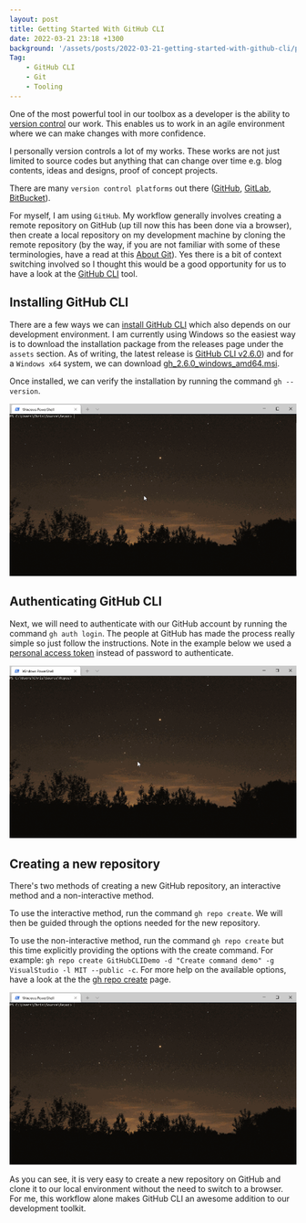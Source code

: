 ```yaml
---
layout: post
title: Getting Started With GitHub CLI
date: 2022-03-21 23:18 +1300
background: '/assets/posts/2022-03-21-getting-started-with-github-cli/post-banner-2022-03-21-getting-started-with-github-cli.jpg'
Tag:
    - GitHub CLI
    - Git
    - Tooling
---
```


One of the most powerful tool in our toolbox as a developer is the ability to [version control](https://en.wikipedia.org/wiki/Version_control) our work. This enables us to work in an agile environment where we can make changes with more confidence.

I personally version controls a lot of my works. These works are not just limited to source codes but anything that can change over time e.g. blog contents, ideas and designs, proof of concept projects.

There are many `version control platforms` out there ([GitHub](https://github.com/github), [GitLab](https://about.gitlab.com/), [BitBucket](https://bitbucket.org/)).

For myself, I am using `GitHub`. My workflow generally involves creating a remote repository on GitHub (up till now this has been done via a browser), then create a local repository on my development machine by cloning the remote repository (by the way, if you are not familiar with some of these terminologies, have a read at this [About Git](https://docs.github.com/en/get-started/using-git/about-git)). Yes there is a bit of context switching involved so I thought this would be a good opportunity for us to have a look at the [GitHub CLI](https://github.com/cli/cli) tool.

## Installing GitHub CLI

There are a few ways we can [install GitHub CLI](https://github.com/cli/cli#installation) which also depends on our development environment. I am currently using Windows so the easiest way is to download the installation package from the releases page under the `assets` section. As of writing, the latest release is [GitHub CLI v2.6.0](https://github.com/cli/cli/releases/tag/v2.6.0)) and for a `Windows x64` system, we can download [gh_2.6.0_windows_amd64.msi](https://github.com/cli/cli/releases/download/v2.6.0/gh_2.6.0_windows_amd64.msi).

Once installed, we can verify the installation by running the command `gh --version`.

![Check GitHub CLI version](/assets/posts/2022-03-21-getting-started-with-github-cli/check_github_cli_version.gif)


## Authenticating GitHub CLI

Next, we will need to authenticate with our GitHub account by running the command `gh auth login`. The people at GitHub has made the process really simple so just follow the instructions. Note in the example below we used a [personal access token](https://docs.github.com/en/authentication/keeping-your-account-and-data-secure/creating-a-personal-access-token) instead of password to authenticate.

![GitHub CLI login](/assets/posts/2022-03-21-getting-started-with-github-cli/github_cli_login.gif)

## Creating a new repository

There's two methods of creating a new GitHub repository, an interactive method and a non-interactive method.

To use the interactive method, run the command `gh repo create`. We will then be guided through the options needed for the new repository.

To use the non-interactive method, run the command `gh repo create` but this time explicitly providing the options with the create command. For example: `gh repo create GitHubCLIDemo -d "Create command demo" -g VisualStudio -l MIT --public -c`. For more help on the available options, have a look at the the [gh repo create](https://cli.github.com/manual/gh_repo_create) page.

![Create new GitHub repository](/assets/posts/2022-03-21-getting-started-with-github-cli/github_cli_create_repo.gif)

As you can see, it is very easy to create a new repository on GitHub and clone it to our local environment without the need to switch to a browser. For me, this workflow alone makes GitHub CLI an awesome addition to our development toolkit.
